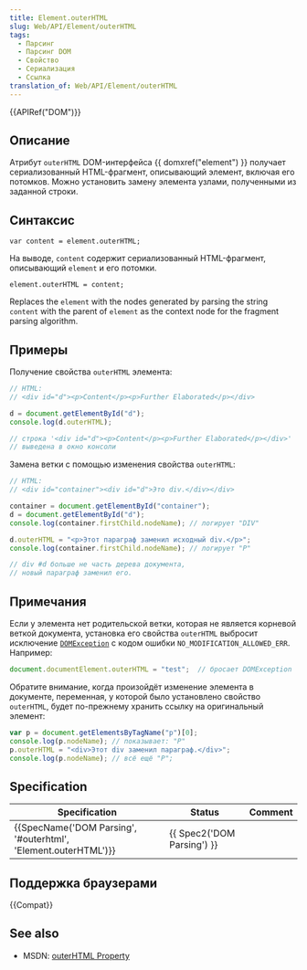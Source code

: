 ```yaml
---
title: Element.outerHTML
slug: Web/API/Element/outerHTML
tags:
  - Парсинг
  - Парсинг DOM
  - Свойство
  - Сериализация
  - Ссылка
translation_of: Web/API/Element/outerHTML
---
```

{{APIRef("DOM")}}

## Описание

Атрибут `outerHTML` DOM-интерфейса {{ domxref("element") }} получает сериализованный HTML-фрагмент, описывающий элемент, включая его потомков. Можно установить замену элемента узлами, полученными из заданной строки.

## Синтаксис

```
var content = element.outerHTML;
```

На выводе, `content` содержит сериализованный HTML-фрагмент, описывающий `element` и его потомки.

```
element.outerHTML = content;
```

Replaces the `element` with the nodes generated by parsing the string `content` with the parent of `element` as the context node for the fragment parsing algorithm.

## Примеры

Получение свойства `outerHTML` элемента:

```js
// HTML:
// <div id="d"><p>Content</p><p>Further Elaborated</p></div>

d = document.getElementById("d");
console.log(d.outerHTML);

// строка '<div id="d"><p>Content</p><p>Further Elaborated</p></div>'
// выведена в окно консоли
```

Замена ветки с помощью изменения свойства `outerHTML`:

```js
// HTML:
// <div id="container"><div id="d">Это div.</div></div>

container = document.getElementById("container");
d = document.getElementById("d");
console.log(container.firstChild.nodeName); // логирует "DIV"

d.outerHTML = "<p>Этот параграф заменил исходный div.</p>";
console.log(container.firstChild.nodeName); // логирует "P"

// div #d больше не часть дерева документа,
// новый параграф заменил его.
```

## Примечания

Если у элемента нет родительской ветки, которая не является корневой веткой документа, установка его свойства `outerHTML` выбросит исключение [`DOMException`](/en/DOM/DOMException "DOMException") с кодом ошибки `NO_MODIFICATION_ALLOWED_ERR`. Например:

```js
document.documentElement.outerHTML = "test";  // бросает DOMException
```

Обратите внимание, когда произойдёт изменение элемента в документе, переменная, у которой было установлено свойство `outerHTML`, будет по-прежнему хранить ссылку на оригинальный элемент:

```js
var p = document.getElementsByTagName("p")[0];
console.log(p.nodeName); // показывает: "P"
p.outerHTML = "<div>Этот div заменил параграф.</div>";
console.log(p.nodeName); // всё ещё "P";
```

## Specification

| Specification                                                                        | Status                               | Comment |
| ------------------------------------------------------------------------------------ | ------------------------------------ | ------- |
| {{SpecName('DOM Parsing', '#outerhtml', 'Element.outerHTML')}} | {{ Spec2('DOM Parsing') }} |         |

## Поддержка браузерами

{{Compat}}

## See also

- MSDN: [outerHTML Property](http://msdn.microsoft.com/en-us/library/ms534310%28v=vs.85%29.aspx)
